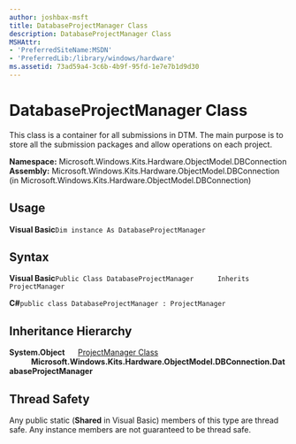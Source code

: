 ```yaml
---
author: joshbax-msft
title: DatabaseProjectManager Class
description: DatabaseProjectManager Class
MSHAttr:
- 'PreferredSiteName:MSDN'
- 'PreferredLib:/library/windows/hardware'
ms.assetid: 73ad59a4-3c6b-4b9f-95fd-1e7e7b1d9d30
---
```


# DatabaseProjectManager Class


This class is a container for all submissions in DTM. The main purpose is to store all the submission packages and allow operations on each project.

**Namespace:** Microsoft.Windows.Kits.Hardware.ObjectModel.DBConnection **Assembly:** Microsoft.Windows.Kits.Hardware.ObjectModel.DBConnection (in Microsoft.Windows.Kits.Hardware.ObjectModel.DBConnection)

## Usage


**Visual Basic**`Dim instance As DatabaseProjectManager`

## Syntax


**Visual Basic**`Public Class DatabaseProjectManager`           `Inherits ProjectManager`

**C#**`public class DatabaseProjectManager : ProjectManager`

## Inheritance Hierarchy


**System.Object**      [ProjectManager Class](projectmanager-class.md)           **Microsoft.Windows.Kits.Hardware.ObjectModel.DBConnection.DatabaseProjectManager**

## Thread Safety


Any public static (**Shared** in Visual Basic) members of this type are thread safe. Any instance members are not guaranteed to be thread safe.

 

 






